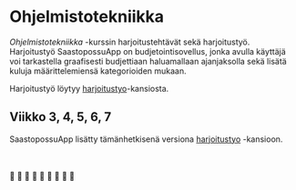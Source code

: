 # Ohjelmistotekniikka

*Ohjelmistotekniikka* -kurssin harjoitustehtävät sekä harjoitustyö.  
Harjoitustyö SaastopossuApp on budjetointisovellus, jonka avulla käyttäjä voi tarkastella graafisesti budjettiaan haluamallaan ajanjaksolla sekä lisätä kuluja määrittelemiensä kategorioiden mukaan.  

Harjoitustyö löytyy [harjoitustyo](https://github.com/skuuu/ot-harjoitustyo/tree/master/harjoitustyo)-kansiosta.

 ## Viikko 3, 4, 5, 6, 7 
 SaastopossuApp lisätty tämänhetkisenä versiona [harjoitustyo](https://github.com/skuuu/ot-harjoitustyo/tree/master/harjoitustyo) -kansioon.
 <br/>
 <br/>
 <br/>
 
:sheep: :sheep: :sheep: :sheep: :sheep: :sheep: :sheep: :sheep: 
:sheep:
